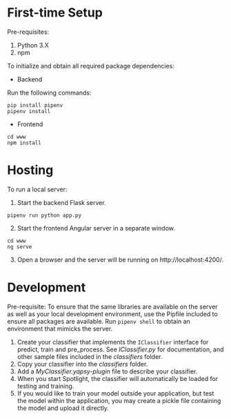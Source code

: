 # First-time Setup
Pre-requisites:
1. Python 3.X
2. npm

To initialize and obtain all required package dependencies:

- Backend

Run the following commands:

```
pip install pipenv
pipenv install
```

- Frontend

```
cd www
npm install

```

# Hosting

To run a local server:

1. Start the backend Flask server.
```
pipenv run python app.py
```

2. Start the frontend Angular server in a separate window.
```
cd www
ng serve
```

3. Open a browser and the server will be running on http://localhost:4200/.


# Development

Pre-requisite:
To ensure that the same libraries are available on the server as well as your local development environment, use the Pipfile included to ensure all packages are available. Run `pipenv shell` to obtain an environment that mimicks the server.

1. Create your classifier that implements the `IClassifier` interface for predict, train and pre_process. See *IClassifier.py* for documentation, and other sample files included in the *classifiers* folder.
2. Copy your classifier into the *classifiers* folder.
3. Add a *MyClassifier.yapsy-plugin* file to describe your classifier.
3. When you start Spotlight, the classifier will automatically be loaded for testing and training.
4. If you would like to train your model outside your application, but test the model within the application, you may create a pickle file containing the model and upload it directly.
